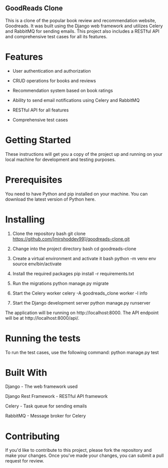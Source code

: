 ## GoodReads Clone
This is a clone of the popular book review and recommendation website, Goodreads. It was built using the Django web framework and utilizes Celery and RabbitMQ for sending emails. This project also includes a RESTful API and comprehensive test cases for all its features.

# Features
- User authentication and authorization

- CRUD operations for books and reviews

- Recommendation system based on book ratings

- Ability to send email notifications using Celery and RabbitMQ

- RESTful API for all features

- Comprehensive test cases

# Getting Started
These instructions will get you a copy of the project up and running on your local machine for development and testing purposes.

# Prerequisites
You need to have Python and pip installed on your machine. You can download the latest version of Python here.

# Installing
1. Clone the repository
bash
git clone https://github.com/[mirshoddev99]/goodreads-clone.git

2. Change into the project directory
bash
cd goodreads-clone

3. Create a virtual environment and activate it
bash
python -m venv env
source env/bin/activate

4. Install the required packages
pip install -r requirements.txt

5. Run the migrations
python manage.py migrate

6. Start the Celery worker
celery -A goodreads_clone worker -l info

7. Start the Django development server
python manage.py runserver

The application will be running on http://localhost:8000. The API endpoint will be at http://localhost:8000/api/.

# Running the tests
To run the test cases, use the following command:
python manage.py test

# Built With
Django - The web framework used

Django Rest Framework - RESTful API framework

Celery - Task queue for sending emails

RabbitMQ - Message broker for Celery

# Contributing
If you'd like to contribute to this project, please fork the repository and make your changes. Once you've made your changes, you can submit a pull request for review.
